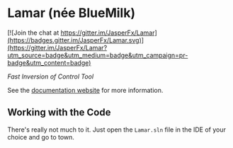 # Lamar (née BlueMilk)

[![Join the chat at https://gitter.im/JasperFx/Lamar](https://badges.gitter.im/JasperFx/Lamar.svg)](https://gitter.im/JasperFx/Lamar?utm_source=badge&utm_medium=badge&utm_campaign=pr-badge&utm_content=badge)

*Fast Inversion of Control Tool*

See the [documentation website](https://jasperfx.github.io/lamar) for more information.



## Working with the Code

There's really not much to it. Just open the `Lamar.sln` file in the IDE of your
choice and go to town.
